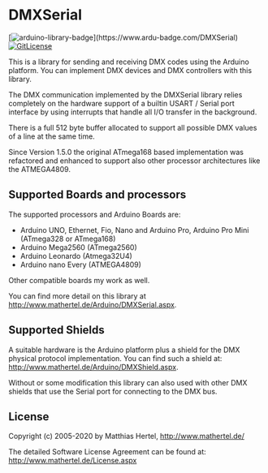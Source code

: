 # DMXSerial

[![arduino-library-badge](https://www.ardu-badge.com/badge/DMXSerial.svg?)](https://www.ardu-badge.com/DMXSerial)
[![GitLicense](https://gitlicense.com/badge/mathertel/DMXSerial)](https://gitlicense.com/license/mathertel/DMXSerial)


This is a library for sending and receiving DMX codes using the Arduino platform.
You can implement DMX devices and DMX controllers with this library.

The DMX communication implemented by the DMXSerial library relies completely on the hardware support of a builtin USART / Serial port interface
by using interrupts that handle all I/O transfer in the background.

There is a full 512 byte buffer allocated to support all possible DMX values of a line at the same time. 

Since Version 1.5.0 the original ATmega168 based implementation was refactored and enhanced
to support also other processor architectures like the ATMEGA4809.


## Supported Boards and processors

The supported processors and Arduino Boards are:
* Arduino UNO, Ethernet, Fio, Nano and Arduino Pro, Arduino Pro Mini (ATmega328 or ATmega168)
* Arduino Mega2560 (ATmega2560)
* Arduino Leonardo (Atmega32U4)
* Arduino nano Every (ATMEGA4809)

Other compatible boards my work as well.

You can find more detail on this library at http://www.mathertel.de/Arduino/DMXSerial.aspx.


## Supported Shields

A suitable hardware is the Arduino platform plus a shield for the DMX physical protocol implementation.
You can find such a shield at: http://www.mathertel.de/Arduino/DMXShield.aspx.

Without or some modification this library can also used with other DMX shields
that use the Serial port for connecting to the DMX bus.


## License

Copyright (c) 2005-2020 by Matthias Hertel,  http://www.mathertel.de/

The detailed Software License Agreement can be found at: http://www.mathertel.de/License.aspx

